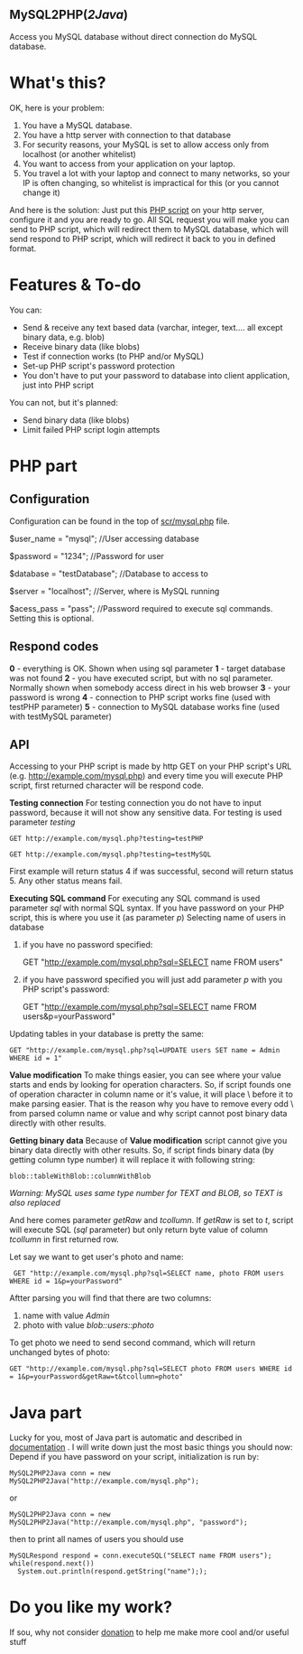 ## MySQL2PHP(*2Java*) ##
Access you MySQL database without direct connection do MySQL database.

What's this?
============
OK, here is your problem: 

 1. You have a MySQL database.
 2. You have a http server with connection to that database
 3. For security reasons, your MySQL is set to allow access only from localhost (or another whitelist)
 4. You want to access from your application on your laptop.
 5. You travel a lot with your laptop and connect to many networks, so your IP is often changing, so whitelist is impractical for this (or you cannot change it)

And here is the solution:
Just put this [PHP script](https://github.com/esoadamo/MySQL2PHP2Java/blob/master/src/mysql.php) on your http server, configure it and you are ready to go. All SQL request you will make you can send to PHP script, which will redirect them to MySQL database, which will send respond to PHP script, which will redirect it back to you in defined format.

Features & To-do
=======
You can:

 - Send & receive any text based data (varchar, integer, text.... all except binary data, e.g. blob)
 - Receive binary data (like blobs)
 - Test if connection works (to PHP and/or MySQL)
 - Set-up PHP script's password protection
 - You don't have to put your password to database into client application, just into PHP script

You can not, but it's planned:

 - Send binary data (like blobs)
 - Limit failed PHP script login attempts

PHP part
=======

Configuration
-------------
Configuration can be found in the top of [scr/mysql.php](https://github.com/esoadamo/MySQL2PHP2Java/blob/master/src/mysql.php) file.

$user\_name = "mysql"; //User accessing database
 
$password = "1234"; //Password for user

$database = "testDatabase"; //Database to access to

$server = "localhost"; //Server, where is MySQL running

$acess_pass = "pass"; //Password required to execute sql commands. Setting this is optional.


Respond codes
-------
**0** - everything is OK. Shown when using sql parameter
**1** - target database was not found
**2** - you have executed script, but with no sql parameter. Normally shown when somebody access direct in his web browser
**3** - your password is wrong
**4** - connection to PHP script works fine (used with testPHP parameter)
**5** - connection to MySQL database works fine (used with testMySQL parameter)
 
API
-------
Accessing to your PHP script is made by http GET on your PHP script's URL (e.g. http://example.com/mysql.php) and every time you will execute PHP script, first returned character will be respond code.

**Testing connection**
For testing connection you do not have to input password, because it will not show any sensitive data.
For testing is used parameter *testing*

    GET http://example.com/mysql.php?testing=testPHP
    
    GET http://example.com/mysql.php?testing=testMySQL
First example will return status 4 if was successful, second will return status 5. Any other status means fail.

**Executing SQL command**
For executing any SQL command is used parameter *sql* with normal SQL syntax. If you have password on your PHP script, this is where you use it (as parameter *p*)
Selecting name of users in database

 1. if you have no password specified:

    GET "http://example.com/mysql.php?sql=SELECT name FROM users"

 2. if  you have password specified you will just add parameter *p* with you PHP script's password:

    GET "http://example.com/mysql.php?sql=SELECT name FROM users&p=yourPassword"
    
Updating tables in your database is pretty the same:

    GET "http://example.com/mysql.php?sql=UPDATE users SET name = Admin WHERE id = 1"
    

**Value modification**
To make things easier, you can see where your value starts and ends by looking for operation characters. So, if script founds one of operation character in column name or it's value, it will place \ before it to make parsing easier. That is the reason why you have to remove every odd \ from parsed column name or value and why script cannot post binary data directly with other results.

**Getting binary data**
Because of **Value modification** script cannot give you binary data directly with other results. So, if script finds  binary data (by getting column type number) it will replace it with following string:

    blob::tableWithBlob::columnWithBlob
*Warning: MySQL uses same type number for TEXT and BLOB, so TEXT is also replaced*

And here comes parameter *getRaw* and *tcollumn*. If *getRaw* is set to *t*, script will execute SQL (*sql* parameter) but only return byte value of column *tcollumn* in first returned row.

Let say we want to get user's photo and name:

     GET "http://example.com/mysql.php?sql=SELECT name, photo FROM users WHERE id = 1&p=yourPassword"

Aftter parsing you will find that there are two columns:

 1. name with value *Admin*
 2. photo with value *blob::users::photo*

To get photo we need to send second command, which will return unchanged bytes of photo:

    GET "http://example.com/mysql.php?sql=SELECT photo FROM users WHERE id = 1&p=yourPassword&getRaw=t&tcollumn=photo"

Java part
=======
Lucky for you, most of Java part is automatic and described in [documentation](https://github.com/esoadamo/MySQL2PHP2Java/tree/master/doc) . I will write down just the most basic things you should now:
Depend if you have password on your script, initialization is run by:

    MySQL2PHP2Java conn = new MySQL2PHP2Java("http://example.com/mysql.php");
or

    MySQL2PHP2Java conn = new MySQL2PHP2Java("http://example.com/mysql.php", "password");

then to print all names of users you should use
	

    MySQLRespond respond = conn.executeSQL("SELECT name FROM users");
    while(respond.next())
      System.out.println(respond.getString("name"););

Do you like my work?
=======
If sou, why not consider [donation](https://www.paypal.com/cgi-bin/webscr?cmd=_s-xclick&hosted_button_id=QM6PJFRG3A5QU) to help me make more cool and/or useful stuff

